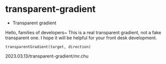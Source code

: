 # transparent-gradient
- Transparent gradient

Hello, families of developers~ This is a real transparent gradient, not a fake transparent one. I hope it will be helpful for your front desk development.

```
transparentGradient(target, direction)
```

2023.03.13/transparent-gradient/mr.chu

